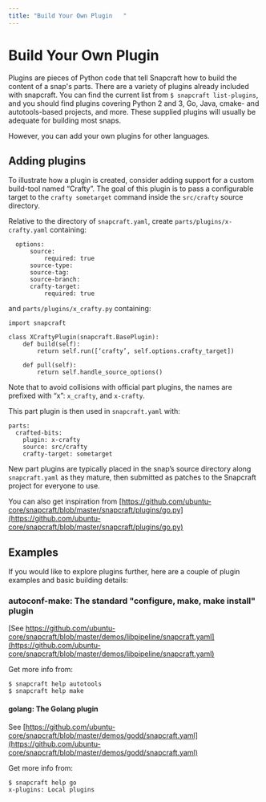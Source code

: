 ```yaml
---
title: "Build Your Own Plugin	"
---
```


# Build Your Own Plugin

Plugins are pieces of Python code that tell Snapcraft how to build the content of a snap's parts. There are a variety of plugins already included with snapcraft. You can find the current list from `$ snapcraft list-plugins`, and you should find plugins covering Python 2 and 3, Go, Java, cmake- and autotools-based projects, and more. These supplied plugins will usually be adequate for building most snaps. 

However, you can add your own plugins for other languages. 

## Adding plugins

To illustrate how a plugin is created, consider adding support for a custom build-tool named “Crafty”. The goal of this plugin is to pass a configurable target to the `crafty sometarget` command inside the `src/crafty` source directory. 

Relative to the directory of `snapcraft.yaml`, create `parts/plugins/x-crafty.yaml` containing:

      options:
          source:
              required: true
          source-type:
          source-tag:
          source-branch:
          crafty-target:
              required: true

and `parts/plugins/x_crafty.py` containing:

    import snapcraft
    
    class XCraftyPlugin(snapcraft.BasePlugin):
        def build(self):
            return self.run([‘crafty’, self.options.crafty_target])
    
        def pull(self):
            return self.handle_source_options()

Note that to avoid collisions with official part plugins, the names are prefixed with “x”:  `x_crafty`, and `x-crafty`.

This part plugin is then used in `snapcraft.yaml` with:

    parts:
      crafted-bits:
        plugin: x-crafty
        source: src/crafty
        crafty-target: sometarget

New part plugins are typically placed in the snap’s source directory along `snapcraft.yaml` as they mature, then submitted as patches to the Snapcraft project for everyone to use.

You can also get inspiration from [https://github.com/ubuntu-core/snapcraft/blob/master/snapcraft/plugins/go.py](https://github.com/ubuntu-core/snapcraft/blob/master/snapcraft/plugins/go.py)

## Examples
If you would like to explore plugins further, here are a couple of plugin examples and basic building details:

### autoconf-make: The standard "configure, make, make install" plugin

[See https://github.com/ubuntu-core/snapcraft/blob/master/demos/libpipeline/snapcraft.yaml](https://github.com/ubuntu-core/snapcraft/blob/master/demos/libpipeline/snapcraft.yaml)

Get more info from:

    $ snapcraft help autotools
    $ snapcraft help make

#### golang: The Golang plugin

See [https://github.com/ubuntu-core/snapcraft/blob/master/demos/godd/snapcraft.yaml](https://github.com/ubuntu-core/snapcraft/blob/master/demos/godd/snapcraft.yaml)

Get more info from:

    $ snapcraft help go
    x-plugins: Local plugins


